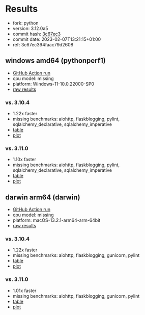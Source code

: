 # Results

- fork: python
- version: 3.12.0a5
- commit hash: [3c67ec3](https://github.com/python/cpython/commit/3c67ec3)
- commit date: 2023-02-07T13:21:15+01:00
- ref: 3c67ec394faac79d2608

## windows amd64 (pythonperf1)

- [GitHub Action run](https://github.com/faster-cpython/benchmarking/actions/runs/4511434995)
- cpu model: missing
- platform: Windows-11-10.0.22000-SP0
- [raw results](bm-20230207-pythonperf1-amd64-python-3c67ec394faac79d2608-3.12.0a5-3c67ec3.json)

### vs. 3.10.4

- 1.22x faster
- missing benchmarks: aiohttp, flaskblogging, pylint, sqlalchemy_declarative, sqlalchemy_imperative
- [table](bm-20230207-pythonperf1-amd64-python-3c67ec394faac79d2608-3.12.0a5-3c67ec3-vs-3.10.4.md)
- [plot](bm-20230207-pythonperf1-amd64-python-3c67ec394faac79d2608-3.12.0a5-3c67ec3-vs-3.10.4.png)

### vs. 3.11.0

- 1.10x faster
- missing benchmarks: aiohttp, flaskblogging, pylint, sqlalchemy_declarative, sqlalchemy_imperative
- [table](bm-20230207-pythonperf1-amd64-python-3c67ec394faac79d2608-3.12.0a5-3c67ec3-vs-3.11.0.md)
- [plot](bm-20230207-pythonperf1-amd64-python-3c67ec394faac79d2608-3.12.0a5-3c67ec3-vs-3.11.0.png)

## darwin arm64 (darwin)

- [GitHub Action run](https://github.com/faster-cpython/benchmarking/actions/runs/4546451814)
- cpu model: missing
- platform: macOS-13.2.1-arm64-arm-64bit
- [raw results](bm-20230207-darwin-arm64-python-3c67ec394faac79d2608-3.12.0a5-3c67ec3.json)

### vs. 3.10.4

- 1.22x faster
- missing benchmarks: aiohttp, flaskblogging, gunicorn, pylint
- [table](bm-20230207-darwin-arm64-python-3c67ec394faac79d2608-3.12.0a5-3c67ec3-vs-3.10.4.md)
- [plot](bm-20230207-darwin-arm64-python-3c67ec394faac79d2608-3.12.0a5-3c67ec3-vs-3.10.4.png)

### vs. 3.11.0

- 1.01x faster
- missing benchmarks: aiohttp, flaskblogging, gunicorn, pylint
- [table](bm-20230207-darwin-arm64-python-3c67ec394faac79d2608-3.12.0a5-3c67ec3-vs-3.11.0.md)
- [plot](bm-20230207-darwin-arm64-python-3c67ec394faac79d2608-3.12.0a5-3c67ec3-vs-3.11.0.png)

